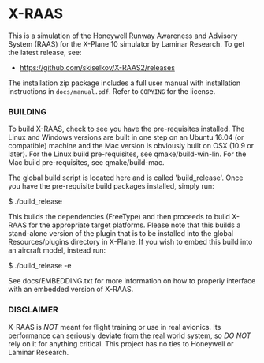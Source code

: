 # X-RAAS
This is a simulation of the Honeywell Runway Awareness and Advisory System
(RAAS) for the X-Plane 10 simulator by Laminar Research. To get the latest
release, see:

* https://github.com/skiselkov/X-RAAS2/releases

The installation zip package includes a full user manual with installation
instructions in `docs/manual.pdf`. Refer to `COPYING` for the license.

### BUILDING

To build X-RAAS, check to see you have the pre-requisites installed. The
Linux and Windows versions are built in one step on an Ubuntu 16.04 (or
compatible) machine and the Mac version is obviously built on OSX (10.9
or later). For the Linux build pre-requisites, see qmake/build-win-lin.
For the Mac build pre-requisites, see qmake/build-mac.

The global build script is located here and is called 'build_release'.
Once you have the pre-requisite build packages installed, simply run:

$ ./build_release

This builds the dependencies (FreeType) and then proceeds to build X-RAAS
for the appropriate target platforms. Please note that this builds a
stand-alone version of the plugin that is to be installed into the global
Resources/plugins directory in X-Plane. If you wish to embed this build
into an aircraft model, instead run:

$ ./build_release -e

See docs/EMBEDDING.txt for more information on how to properly interface
with an embedded version of X-RAAS.

### DISCLAIMER

X-RAAS is *NOT* meant for flight training or use in real avionics. Its
performance can seriously deviate from the real world system, so *DO NOT*
rely on it for anything critical. This project has no ties to Honeywell
or Laminar Research.
